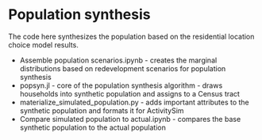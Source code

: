 # Population synthesis

The code here synthesizes the population based on the residential location choice model results.

- Assemble population scenarios.ipynb - creates the marginal distributions based on redevelopment scenarios for population synthesis
- popsyn.jl - core of the population synthesis algorithm - draws households into synthetic population and assigns to a Census tract
- materialize_simulated_population.py - adds important attributes to the synthetic population and formats it for ActivitySim
- Compare simulated population to actual.ipynb - compares the base synthetic population to the actual population 